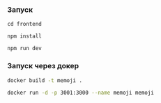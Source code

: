 ### Запуск

```
cd frontend
```

```
npm install
```

```
npm run dev
```

### Запуск через докер

```bash
docker build -t memoji .
```

```bash
docker run -d -p 3001:3000 --name memoji memoji
```
